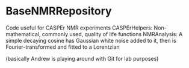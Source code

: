 # BaseNMRRepository
Code useful for CASPEr NMR experiments
CASPErHelpers: Non-mathematical, commonly used, quality of life functions
NMRAnalysis: A simple decaying cosine has Gaussian white noise added to it, then is Fourier-transformed and fitted to a Lorentzian

(basically Andrew is playing around with Git for lab purposes)
